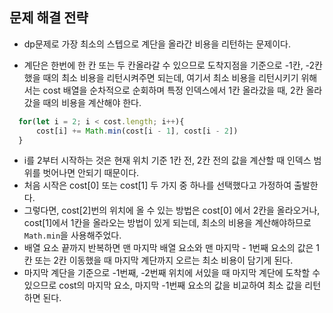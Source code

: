 ## 문제 해결 전략

- dp문제로 가장 최소의 스텝으로 계단을 올라간 비용을 리턴하는 문제이다.

- 계단은 한번에 한 칸 또는 두 칸올라갈 수 있으므로 도착지점을 기준으로 -1칸, -2칸 했을 때의 최소 비용을 리턴시켜주면 되는데, 여기서 최소 비용을 리턴시키기 위해서는 cost 배열을 순차적으로 순회하며 특정 인덱스에서 1칸 올라갔을 때, 2칸 올라갔을 때의 비용을 계산해야 한다.
```js
  for(let i = 2; i < cost.length; i++){
      cost[i] += Math.min(cost[i - 1], cost[i - 2])
  }
```

- i를 2부터 시작하는 것은 현재 위치 기준 1칸 전, 2칸 전의 값을 계산할 때 인덱스 범위를 벗어나면 안되기 때문이다.
- 처음 시작은 cost[0] 또는 cost[1] 두 가지 중 하나를 선택했다고 가정하여 출발한다.
- 그렇다면, cost[2]번의 위치에 올 수 있는 방법은 cost[0] 에서 2칸을 올라오거나, cost[1]에서 1칸을 올라오는 방법이 있게 되는데, 최소의 비용을 계산해야하므로 `Math.min`을 사용해주었다.
- 배열 요소 끝까지 반복하면 맨 마지막 배열 요소와 맨 마지막 - 1번째 요소의 값은 1칸 또는 2칸 이동했을 때 마지막 계단까지 오르는 최소 비용이 담기게 된다.
- 마지막 계단을 기준으로 -1번째, -2번째 위치에 서있을 때 마지막 계단에 도착할 수 있으므로 cost의 마지막 요소, 마지막 -1번째 요소의 값을 비교하여 최소 값을 리턴하면 된다.
